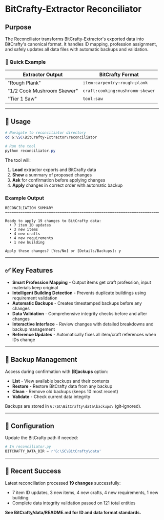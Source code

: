 # BitCrafty-Extractor Reconciliator

## Purpose

The Reconciliator transforms BitCrafty-Extractor's exported data into BitCrafty's canonical format. It handles ID mapping, profession assignment, and safely updates all data files with automatic backups and validation.

### 🎯 Quick Example

| Extractor Output          | BitCrafty Format              |
|---------------------------|-------------------------------|
| "Rough Plank"             | `item:carpentry:rough-plank`  |
| "1/2 Cook Mushroom Skewer"| `craft:cooking:mushroom-skewer` |
| "Tier 1 Saw"              | `tool:saw`                    |

---

## 🚀 Usage

```powershell
# Navigate to reconciliator directory
cd G:\SC\BitCrafty-Extractor\reconciliator

# Run the tool
python reconciliator.py
```

The tool will:
1. **Load** extractor exports and BitCrafty data
2. **Show** a summary of proposed changes
3. **Ask** for confirmation before applying changes
4. **Apply** changes in correct order with automatic backup

### Example Output
```
RECONCILIATION SUMMARY
================================================================================

Ready to apply 19 changes to BitCrafty data:
  • 7 item ID updates
  • 3 new items
  • 4 new crafts
  • 4 new requirements
  • 1 new building

Apply these changes? [Yes/No] or [Details/Backups]: y
```

---

## ✅ Key Features

- **Smart Profession Mapping** - Output items get craft profession, input materials keep original
- **Intelligent Building Detection** - Prevents duplicate buildings using requirement validation  
- **Automatic Backups** - Creates timestamped backups before any changes
- **Data Validation** - Comprehensive integrity checks before and after changes
- **Interactive Interface** - Review changes with detailed breakdowns and backup management
- **Reference Updates** - Automatically fixes all item/craft references when IDs change

---

## 🔄 Backup Management

Access during confirmation with **[B]ackups** option:

- **List** - View available backups and their contents
- **Restore** - Restore BitCrafty data from any backup  
- **Clean** - Remove old backups (keeps 10 most recent)
- **Validate** - Check current data integrity

Backups are stored in `G:\SC\BitCrafty\data\backups\` (git-ignored).

---

## 🔧 Configuration

Update the BitCrafty path if needed:

```python
# In reconciliator.py
BITCRAFTY_DATA_DIR = r'G:\SC\BitCrafty\data'
```

---

## 🎯 Recent Success

Latest reconciliation processed **19 changes** successfully:
- 7 item ID updates, 3 new items, 4 new crafts, 4 new requirements, 1 new building
- Complete data integrity validation passed on 121 total entities

**See BitCrafty/data/README.md for ID and data format standards.**
